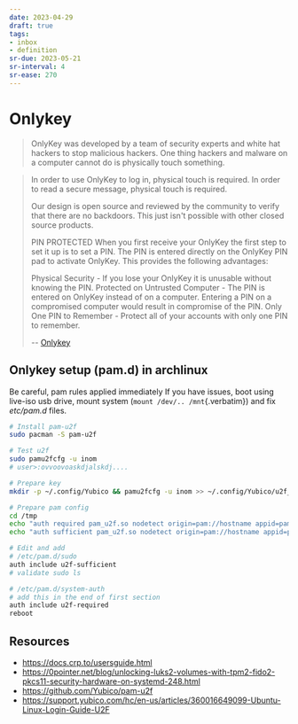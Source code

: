 ```yaml
---
date: 2023-04-29
draft: true
tags:
- inbox
- definition
sr-due: 2023-05-21
sr-interval: 4
sr-ease: 270
---
```


# Onlykey

> OnlyKey was developed by a team of security experts and white hat hackers to
> stop malicious hackers. One thing hackers and malware on a computer cannot do
> is physically touch something.

> In order to use OnlyKey to log in, physical touch is required.
> In order to read a secure message, physical touch is required.
>
> Our design is open source and reviewed by the community to verify
> that there are no backdoors. This just isn't possible with other closed source
> products.
>
> PIN PROTECTED
> When you first receive your OnlyKey the first step to set it up is to set a
> PIN. The PIN is entered directly on the OnlyKey PIN pad to activate OnlyKey.
> This provides the following advantages:
>
> Physical Security - If you lose your OnlyKey it is unusable without knowing
> the PIN. Protected on Untrusted Computer - The PIN is entered on OnlyKey
> instead of on a computer. Entering a PIN on a compromised computer would
> result in compromise of the PIN. Only One PIN to Remember - Protect all of
> your accounts with only one PIN to remember.
>
> -- [Onlykey](https://onlykey.io/)


## Onlykey setup (pam.d) in archlinux

Be careful, pam rules applied immediately If you have issues,
boot using live-iso usb drive, mount system (`mount /dev/.. /mnt`{.verbatim})
and fix _etc/pam.d_ files.

```bash
# Install pam-u2f
sudo pacman -S pam-u2f

# Test u2f
sudo pamu2fcfg -u inom
# user>:ovvoovoaskdjalskdj....

# Prepare key
mkdir -p ~/.config/Yubico && pamu2fcfg -u inom >> ~/.config/Yubico/u2f_keys

# Prepare pam config
cd /tmp
echo "auth required pam_u2f.so nodetect origin=pam://hostname appid=pam://hostname" | sudo tee -a /etc/pam.d/u2f-required
echo "auth sufficient pam_u2f.so nodetect origin=pam://hostname appid=pam://hostname" | sudo tee -a /etc/pam.d/u2f-sufficient

# Edit and add
# /etc/pam.d/sudo
auth include u2f-sufficient
# validate sudo ls

# /etc/pam.d/system-auth
# add this in the end of first section
auth include u2f-required
reboot
```

## Resources

- https://docs.crp.to/usersguide.html
- https://0pointer.net/blog/unlocking-luks2-volumes-with-tpm2-fido2-pkcs11-security-hardware-on-systemd-248.html
- https://github.com/Yubico/pam-u2f
- https://support.yubico.com/hc/en-us/articles/360016649099-Ubuntu-Linux-Login-Guide-U2F